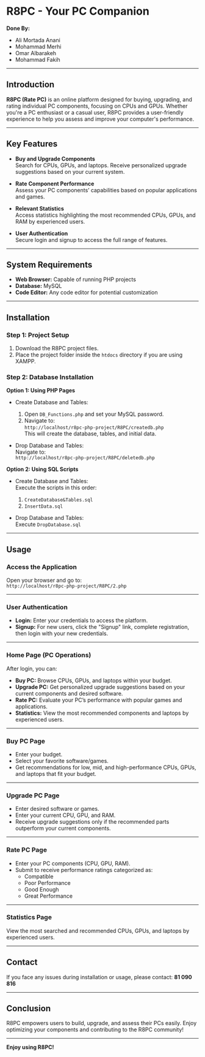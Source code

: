 # R8PC - Your PC Companion

**Done By:**  
- Ali Mortada Anani
- Mohammad Merhi 
- Omar Albarakeh
- Mohammad Fakih


---

## Introduction

**R8PC (Rate PC)** is an online platform designed for buying, upgrading, and rating individual PC components, focusing on CPUs and GPUs. Whether you're a PC enthusiast or a casual user, R8PC provides a user-friendly experience to help you assess and improve your computer's performance.

---

## Key Features

- **Buy and Upgrade Components**  
  Search for CPUs, GPUs, and laptops. Receive personalized upgrade suggestions based on your current system.

- **Rate Component Performance**  
  Assess your PC components’ capabilities based on popular applications and games.

- **Relevant Statistics**  
  Access statistics highlighting the most recommended CPUs, GPUs, and RAM by experienced users.

- **User Authentication**  
  Secure login and signup to access the full range of features.

---

## System Requirements

- **Web Browser:** Capable of running PHP projects  
- **Database:** MySQL  
- **Code Editor:** Any code editor for potential customization  

---

## Installation

### Step 1: Project Setup

1. Download the R8PC project files.  
2. Place the project folder inside the `htdocs` directory if you are using XAMPP.

### Step 2: Database Installation

**Option 1: Using PHP Pages**

- Create Database and Tables:  
  1. Open `DB_Functions.php` and set your MySQL password.  
  2. Navigate to:  
     `http://localhost/r8pc-php-project/R8PC/createdb.php`  
  This will create the database, tables, and initial data.

- Drop Database and Tables:  
  Navigate to:  
  `http://localhost/r8pc-php-project/R8PC/deletedb.php`

**Option 2: Using SQL Scripts**

- Create Database and Tables:  
  Execute the scripts in this order:  
  1. `CreateDatabase&Tables.sql`  
  2. `InsertData.sql`

- Drop Database and Tables:  
  Execute `DropDatabase.sql`

---

## Usage

### Access the Application

Open your browser and go to:  
`http://localhost/r8pc-php-project/R8PC/2.php`

---

### User Authentication

- **Login:** Enter your credentials to access the platform.  
- **Signup:** For new users, click the "Signup" link, complete registration, then login with your new credentials.

---

### Home Page (PC Operations)

After login, you can:

- **Buy PC:** Browse CPUs, GPUs, and laptops within your budget.  
- **Upgrade PC:** Get personalized upgrade suggestions based on your current components and desired software.  
- **Rate PC:** Evaluate your PC’s performance with popular games and applications.  
- **Statistics:** View the most recommended components and laptops by experienced users.

---

### Buy PC Page

- Enter your budget.  
- Select your favorite software/games.  
- Get recommendations for low, mid, and high-performance CPUs, GPUs, and laptops that fit your budget.

---

### Upgrade PC Page

- Enter desired software or games.  
- Enter your current CPU, GPU, and RAM.  
- Receive upgrade suggestions only if the recommended parts outperform your current components.

---

### Rate PC Page

- Enter your PC components (CPU, GPU, RAM).  
- Submit to receive performance ratings categorized as:  
  - Compatible  
  - Poor Performance  
  - Good Enough  
  - Great Performance

---

### Statistics Page

View the most searched and recommended CPUs, GPUs, and laptops by experienced users.

---

## Contact

If you face any issues during installation or usage, please contact: **81 090 816**

---

## Conclusion

R8PC empowers users to build, upgrade, and assess their PCs easily. Enjoy optimizing your components and contributing to the R8PC community!

---

**Enjoy using R8PC!**
